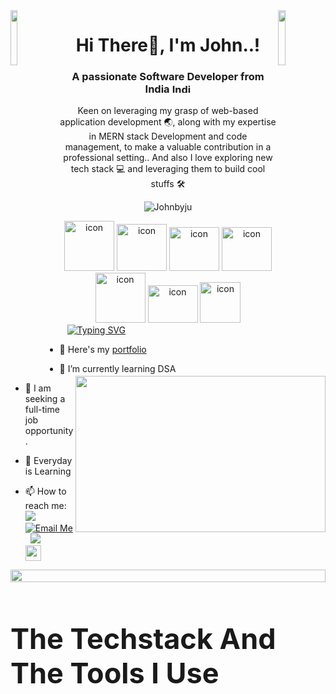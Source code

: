 <img align="left" src="https://user-images.githubusercontent.com/65187002/144930161-2f783401-8d27-4fdf-a2f7-cc0ba32f1f1f.gif" width="15%" style="display:inline;">
<img align="right" src="https://user-images.githubusercontent.com/65187002/144930161-2f783401-8d27-4fdf-a2f7-cc0ba32f1f1f.gif" width="15%" style="display:inline;">

<h1 align="center">Hi There👋, I'm John..!</h1>

<h3 align="center">A passionate Software Developer from India <img src="https://upload.wikimedia.org/wikipedia/en/4/41/Flag_of_India.svg"  alt="Indian Flag" width="30" height="15"/> </h3>

<p align="center">Keen on leveraging my grasp of web-based application development 🌏, along with my expertise in MERN
stack Development and code management, to make a valuable contribution in a professional setting.. And also I love exploring new tech stack 💻 and leveraging them to build cool stuffs 🛠️</p>

<p align="center"> 
  <img src="https://komarev.com/ghpvc/?username=johnbyju&base=23" alt="Johnbyju" /> 
</p>

 <div align="center">
  <img src="https://techstack-generator.vercel.app/js-icon.svg" alt="icon"width="80" height="80" />
  <img src="https://techstack-generator.vercel.app/ts-icon.svg" alt="icon" width="80" height="75" />
  <img src="https://techstack-generator.vercel.app/react-icon.svg" alt="icon" width="80" height="70" />
  <img src="https://techstack-generator.vercel.app/restapi-icon.svg" alt="icon"width ="80" height="70"/>
 <img src="https://techstack-generator.vercel.app/mysql-icon.svg" alt="icon" width="80" height="80" />
  <img src="https://techstack-generator.vercel.app/python-icon.svg" alt="icon" width="80" height="60" />

   <img src="https://techstack-generator.vercel.app/github-icon.svg" alt="icon" width="65" height="65" />
</div>

  <a href="https://git.io/typing-svg">
    <img src="https://readme-typing-svg.demolab.com?font=Fira+Code&weight=600&size=20&duration=2999&pause=1000&color=D0FFC1&random=false&width=435&lines=Full+Stack+Developer;Front+End+Developer;Back+End+Developer" alt="Typing SVG" style="padding-left:12px;" />
  </a>
 


<img align="right" height="250" width="400" src="https://i.giphy.com/media/v1.Y2lkPTc5MGI3NjExMGw2bndmN29hZHZucHhhYW9hOXhldmZhZ3RzNTVma2R2azczMW5zdSZlcD12MV9pbnRlcm5hbF9naWZfYnlfaWQmY3Q9Zw/f3iwJFOVOwuy7K6FFw/giphy.gif"/>

- 🔭 Here's my [portfolio](https://johnbyju.github.io/) 

- 🌱 I’m currently learning DSA 

- 👯 I am seeking a full-time job opportunity.

- 💬 Everyday is Learning

- 📫 How to reach me:
  <br/>
  [<img src="https://img.shields.io/badge/LinkedIn-0077B5?style=for-the-badge&logo=linkedin&logoColor=white" />](https://www.linkedin.com/in/johnbyju/) &nbsp; 
  [<img src="https://img.shields.io/badge/Gmail-D14836?style=for-the-badge&logo=gmail&logoColor=white" alt="Email Me" />](mailto:johnbyju8@gmail.com) &nbsp; 
  [<img src="https://img.shields.io/badge/Instagram-E4405F?style=for-the-badge&logo=instagram&logoColor=white" />](https://instagram.com/johnbyju14) 
  <br/>
  <img src="https://camo.githubusercontent.com/b25e5594ef0cd200f0ca9c5d8a8f284d9381cf2086b008d47da306c2060e1b72/68747470733a2f2f666f7274686562616467652e636f6d2f696d616765732f6261646765732f6275696c742d776974682d6c6f76652e737667" height="25px"/>

<img src="https://i.imgur.com/dBaSKWF.gif" height="20" width="100%">

<h3 style="font-size: 45px;">The Techstack And The Tools I Use</h3>
